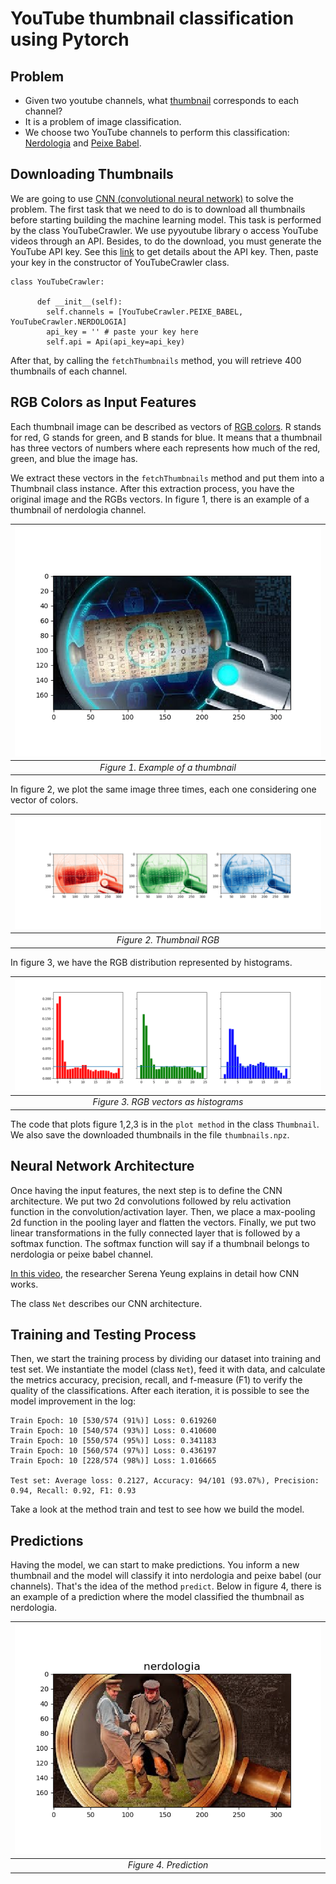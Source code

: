 # YouTube thumbnail classification using Pytorch

## Problem
- Given two youtube channels, what [thumbnail](https://www.quora.com/What-is-a-YouTube-thumbnail) corresponds to each channel?
- It is a problem of image classification. 
- We choose two YouTube channels to perform this classification: [Nerdologia](https://www.youtube.com/user/nerdologia) and [Peixe Babel](https://www.youtube.com/user/CanalPeixeBabel).


## Downloading Thumbnails 
We are going to use [CNN (convolutional neural network)](https://en.wikipedia.org/wiki/Convolutional_neural_network) to solve the problem.
The first task that we need to do is to download all thumbnails before starting building the machine learning model.
This task is performed by the class YouTubeCrawler. We use pyyoutube library o access YouTube videos through an API.
Besides, to do the download, you must generate the YouTube API key. See this [link](https://console.developers.google.com/apis/credentials) to get details about the API key.
Then, paste your key in the constructor of YouTubeCrawler class.
````
class YouTubeCrawler:

      def __init__(self):
        self.channels = [YouTubeCrawler.PEIXE_BABEL, YouTubeCrawler.NERDOLOGIA]
        api_key = '' # paste your key here
        self.api = Api(api_key=api_key)

````

After that,  by calling the `fetchThumbnails` method, you will retrieve 400 thumbnails of each channel.

## RGB Colors as Input Features

Each thumbnail image can be described as vectors of [RGB colors](https://en.wikipedia.org/wiki/RGB_color_model).
R stands for red, G stands for green, and B stands for blue.
It means that a thumbnail has three vectors of numbers where each represents how much of the red, green, and blue the image has. 

We extract these vectors in the `fetchThumbnails` method and put them into a Thumbnail class instance. 
After this extraction process, you have the original image and the RGBs vectors.
In figure 1, there is an example of a thumbnail of nerdologia channel. 



| ![Example of Nerdologia Thumbnail](./fig/nerdologia_original.png) | 
|:--:| 
| *Figure 1. Example of a thumbnail* |
 



In figure 2, we plot the same image three times, each one considering one vector of colors.

| ![Example of Nerdologia Thumbnail RGB](./fig/nerdologia_rgb.png) | 
|:--:| 
| *Figure 2. Thumbnail RGB* |

In figure 3, we have the RGB distribution represented by histograms.


| ![Example of Nerdologia Thumbnail RGB](./fig/nerdologia_rgb_hist.png) | 
|:--:| 
| *Figure 3. RGB vectors as histograms* |

The code that plots figure 1,2,3 is in the `plot method` in the class `Thumbnail`.
We also save the downloaded thumbnails in the file `thumbnails.npz`.

## Neural Network Architecture

Once having the input features, the next step is to define the CNN architecture.
We put two 2d convolutions followed by relu activation function in the convolution/activation layer.
Then, we place a max-pooling 2d function in the pooling layer and flatten the vectors.
Finally, we put two linear transformations in the fully connected layer that is followed by a softmax function.
The softmax function will say if a thumbnail belongs to nerdologia or peixe babel channel.

[In this video](https://www.youtube.com/watch?v=bNb2fEVKeEo), the researcher Serena Yeung explains in detail how CNN works.

The class `Net` describes our CNN architecture.

## Training and Testing Process

Then, we start the training process by dividing our dataset into training and test set. 
We instantiate the model (class `Net`), feed it with data, and calculate the metrics accuracy, precision, recall, and f-measure (F1) to verify the quality of the classifications.
After each iteration, it is possible to see the model improvement in the log:

`````
Train Epoch: 10 [530/574 (91%)]	Loss: 0.619260
Train Epoch: 10 [540/574 (93%)]	Loss: 0.410600
Train Epoch: 10 [550/574 (95%)]	Loss: 0.341183
Train Epoch: 10 [560/574 (97%)]	Loss: 0.436197
Train Epoch: 10 [228/574 (98%)]	Loss: 1.016665

Test set: Average loss: 0.2127, Accuracy: 94/101 (93.07%), Precision: 0.94, Recall: 0.92, F1: 0.93 
`````

Take a look at the method train and test to see how we build the model.

## Predictions

Having the model, we can start to make predictions. You inform a new thumbnail and the model will classify it into nerdologia and peixe babel (our channels).
That's the idea of the method `predict`. 
Below in figure 4, there is an example of a prediction where the model classified the thumbnail as nerdologia.

| ![Example of Prediction](./fig/prediction.png) | 
|:--:| 
| *Figure 4. Prediction* |





